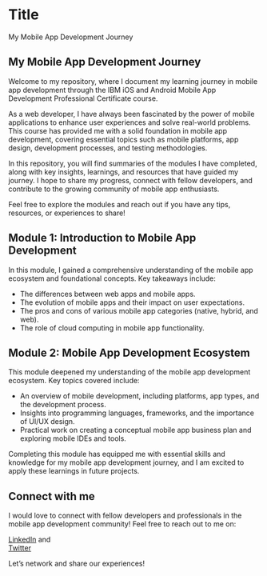 # Title

My Mobile App Development Journey

## My Mobile App Development Journey

Welcome to my repository, where I document my learning journey in mobile app development through the IBM iOS and Android Mobile App Development Professional Certificate course.

As a web developer, I have always been fascinated by the power of mobile applications to enhance user experiences and solve real-world problems. This course has provided me with a solid foundation in mobile app development, covering essential topics such as mobile platforms, app design, development processes, and testing methodologies.

In this repository, you will find summaries of the modules I have completed, along with key insights, learnings, and resources that have guided my journey. I hope to share my progress, connect with fellow developers, and contribute to the growing community of mobile app enthusiasts.

Feel free to explore the modules and reach out if you have any tips, resources, or experiences to share!

## Module 1: Introduction to Mobile App Development

In this module, I gained a comprehensive understanding of the mobile app ecosystem and foundational concepts. Key takeaways include:

- The differences between web apps and mobile apps.
- The evolution of mobile apps and their impact on user expectations.
- The pros and cons of various mobile app categories (native, hybrid, and web).
- The role of cloud computing in mobile app functionality.

## Module 2: Mobile App Development Ecosystem

This module deepened my understanding of the mobile app development ecosystem. Key topics covered include:

- An overview of mobile development, including platforms, app types, and the development process.
- Insights into programming languages, frameworks, and the importance of UI/UX design.
- Practical work on creating a conceptual mobile app business plan and exploring mobile IDEs and tools.

Completing this module has equipped me with essential skills and knowledge for my mobile app development journey, and I am excited to apply these learnings in future projects.

## Connect with me

I would love to connect with fellow developers and professionals in the mobile app development community! Feel free to reach out to me on:

[LinkedIn](https://www.linkedin.com/in/iamrupambiswas/) and  
[Twitter](https://x.com/iam_rupambiswas)

Let’s network and share our experiences!
